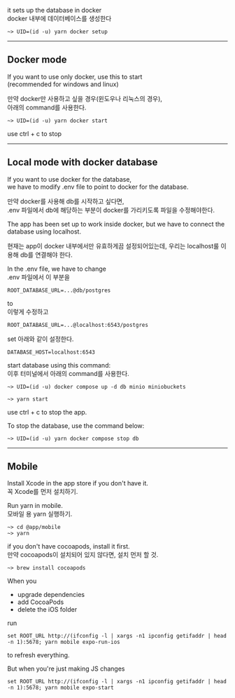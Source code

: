 it sets up the database in docker  
docker 내부에 데이터베이스를 생성한다

```fish
~> UID=(id -u) yarn docker setup
```

---

## Docker mode

If you want to use only docker, use this to start  
(recommended for windows and linux)

만약 docker만 사용하고 싶을 경우(윈도우나 리눅스의 경우),  
아래의 command를 사용한다.

```fish
~> UID=(id -u) yarn docker start
```

use ctrl + c to stop

---

## Local mode with docker database

If you want to use docker for the database,  
we have to modify .env file to point to docker for the database.

만약 docker를 사용해 db를 시작하고 싶다면,  
.env 파일에서 db에 해당하는 부분이 docker를 가리키도록 파일을 수정해야한다.

The app has been set up to work inside docker, but we have to connect the
database using localhost.

현재는 app이 docker 내부에서만 유효하게끔 설정되어있는데, 우리는 localhost룰 이
용해 db를 연결해야 한다.

In the .env file, we have to change  
.env 파일에서 이 부분을

```
ROOT_DATABASE_URL=...@db/postgres
```

to  
이렇게 수정하고

```
ROOT_DATABASE_URL=...@localhost:6543/postgres
```

set 아래와 같이 설정한다.

```
DATABASE_HOST=localhost:6543
```

start database using this command:  
이후 터미널에서 아래의 command를 사용한다.

```fish
~> UID=(id -u) docker compose up -d db minio miniobuckets
```

```fish
~> yarn start
```

use ctrl + c to stop the app.

To stop the database, use the command below:

```fish
~> UID=(id -u) yarn docker compose stop db
```

---

## Mobile

Install Xcode in the app store if you don't have it.  
꼭 Xcode를 먼저 설치하기.

Run yarn in mobile.  
모바일 용 yarn 실행하기.

```fish
~> cd @app/mobile
~> yarn
```

if you don't have cocoapods, install it first.  
만약 cocoapods이 설치되어 있지 않다면, 설치 먼저 할 것.

```
~> brew install cocoapods
```

When you

- upgrade dependencies
- add CocoaPods
- delete the iOS folder

run

```fish
set ROOT_URL http://(ifconfig -l | xargs -n1 ipconfig getifaddr | head -n 1):5678; yarn mobile expo-run-ios
```

to refresh everything.

But when you're just making JS changes

```
set ROOT_URL http://(ifconfig -l | xargs -n1 ipconfig getifaddr | head -n 1):5678; yarn mobile expo-start
```
